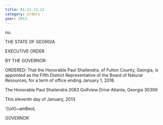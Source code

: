 ```yaml
---
title: 01.11.13.12
category: orders
year: 2013
---
```

nu.

     
 

THE STATE OF GEORGIA

EXECUTIVE ORDER

BY THE GOVERNOR:

ORDERED: That the Honorable Paul Shailendra, of Fulton County, Georgia, is
appointed as the Fifth District Representative of the Board of
Natural Resources, for a term of office ending January 1, 2018.

The Honorable Paul Shailendra
2083 Golfview Drive
Atlanta, Georgia 30309

This eleventh day of January, 2013

‘(\oIO~amBeoL

GOVERNOR

